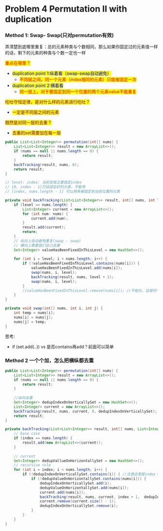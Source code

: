 # Problem 4 Permutation II with duplication

### Method 1: Swap- Swap(只对permutation有效)



弄清楚到底哪里重复：总的元素种类与个数相同，那么如果你固定过的元素值一样的话，剩下的元素的种类与个数一定也一样



<mark style="color:red;">重点在哪里？</mark>

* <mark style="color:blue;">duplication point 1:纵着看（swap-swap自动避免）</mark>
  * <mark style="color:red;">不同层之间，同一个元素（index相同的元素）只能被固定一次</mark>
* <mark style="color:blue;">duplication point 2:横着看</mark>
  * <mark style="color:red;">同一层上，对于要固定到同一个位置的两个元素value不能重复</mark>

<mark style="color:purple;">吃吐守恒定律，是对什么样的元素进行吃吐？</mark>

* <mark style="color:purple;">一定是不同层之间的元素</mark>

<mark style="color:purple;">既然是对同一层的去重？</mark>

* <mark style="color:purple;">去重的set需要加在每一层</mark>

```java
public List<List<Integer>> permutation(int[] nums) {
    List<List<Integer>> result = new ArrayList<>();
    if (nums == null || nums.length == 0) {
        return result;
    }
    backTracking(result, nums, 0);
    return result;
}

// level: index: 当前层我正要固定index
// [0, index - 1]已经固定好的元素，不能用
// [index, nums.length - 1] 可以用来被固定到当前位置的元素

private void backTracking(List<List<Integer>> result, int[] nums, int level) {
    if (level == nums.length) {
        List<Integer> current = new ArrayList<>();
        for (int num: nums) {
            current.add(num);
        }
        result.add(current);
        return;
    }
    // 纵向上自动避免重复(swap - swap)
    // 横向上需要我们自己去重
    Set<Integer> valueHasBeenFixedInThisLevel = new HashSet<>();
    
    for (int i = level; i < nums.length; i++) {
        if (!valueHasBeenFixedInThisLevel.contains(nums[i])) {
            valueHasBeenFixedInThisLevel.add(nums[i]);
            swap(nums, i, level);
            backTracking(result, nums, level + 1);
            swap(nums, i, level);
        }
        //valueHasBeenFixedInThisLevel.remove(nums[i]); //不能吐，这是同一层，不需要吃吐
    }
}

private void swap(int[] nums, int i, int j) {
    int temp = nums[i];
    nums[i] = nums[j];
    nums[j] = temp;
}
```

思考:

* &#x20;if (set.add(..)) vs  是否contains再add？前面可以简单



### Method 2 一个个加，怎么把横纵都去重



```java
public List<List<Integer>> permutation(int[] nums) {
    List<List<Integer>> result = new ArrayList<>();
    if (nums == null || nums.length == 0) {
        return result;
    }
    
    //纵向去重
    Set<Integer> dedupIndexOnVerticallySet = new HashSet<>();
    List<Integer> current = new ArrayList<>();
    backTracking(result, nums, current, 0, dedupIndexOnVerticallySet);
    return result;
}

private backTracking(List<List<Integer>> result, int[] nums, List<Integer> current, int index, Set<Integer> dedupIndexOnVerticallySet) {
    // base case
    if (index == nums.length) {
        result.add(new ArrayList<>(current));
    }
    
    // current
    Set<Integer> dedupVallueOnHorizontallySet = new HashSet<>();
    // recursive rule
    for (int i = index; i < nums.length; i++) {
        if (!dedupIndexOnVerticallySet.contains(i)) { //注意这里是index！！！！
            if (!dedupValueOnHorizontallySet.contains(nums[i])) {
                dedupIndexOnVerticallySet.add(i);
                dedupValueOnHorizontallySet.add(nums[i]);
                current.add(nums[i]);
                backTracking(result, nums, current, index + 1,  dedupIndexOnVerticallySet);
                current.remove(current.size() - 1);
                dedupIndexOnVerticallySet.remove(i);
            }
        } 
    }
}
```

